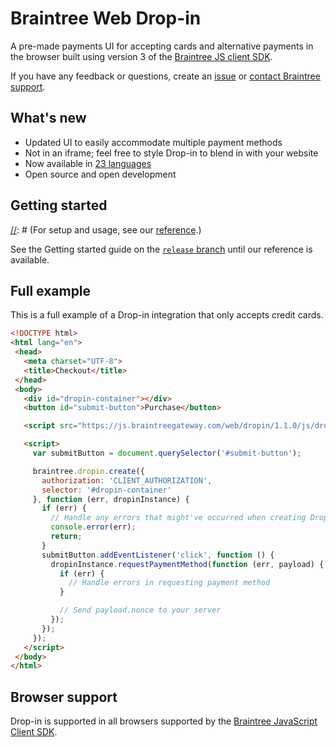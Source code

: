 # Braintree Web Drop-in

A pre-made payments UI for accepting cards and alternative payments in the browser built using version 3 of the [Braintree JS client SDK](https://github.com/braintree/braintree-web).

If you have any feedback or questions, create an [issue](https://github.com/braintree/braintree-web-drop-in/issues) or [contact Braintree support](https://developers.braintreepayments.com/forms/contact).

## What's new

- Updated UI to easily accommodate multiple payment methods
- Not in an iframe; feel free to style Drop-in to blend in with your website
- Now available in [23 languages](https://github.com/braintree/braintree-web-drop-in/tree/release#localization)
- Open source and open development

## Getting started
[//]: # (Add the following line when JSDocs are deployed)
[//]: # (For setup and usage, see our [reference](https://braintree.github.io/braintree-web-drop-in/docs/current/).)

See the Getting started guide on the [`release` branch](https://github.com/braintree/braintree-web-drop-in/tree/release#setup) until our reference is available.

## Full example

This is a full example of a Drop-in integration that only accepts credit cards.

 ```html
<!DOCTYPE html>
<html lang="en">
  <head>
    <meta charset="UTF-8">
    <title>Checkout</title>
  </head>
  <body>
    <div id="dropin-container"></div>
    <button id="submit-button">Purchase</button>

    <script src="https://js.braintreegateway.com/web/dropin/1.1.0/js/dropin.min.js"></script>

    <script>
      var submitButton = document.querySelector('#submit-button');

      braintree.dropin.create({
        authorization: 'CLIENT_AUTHORIZATION',
        selector: '#dropin-container'
      }, function (err, dropinInstance) {
        if (err) {
          // Handle any errors that might've occurred when creating Drop-in
          console.error(err);
          return;
        }
        submitButton.addEventListener('click', function () {
          dropinInstance.requestPaymentMethod(function (err, payload) {
            if (err) {
              // Handle errors in requesting payment method
            }

            // Send payload.nonce to your server
          });
        });
      });
    </script>
  </body>
</html>
```

## Browser support

Drop-in is supported in all browsers supported by the [Braintree JavaScript Client SDK](http://braintree.github.io/braintree-web/current/#browser-support).
